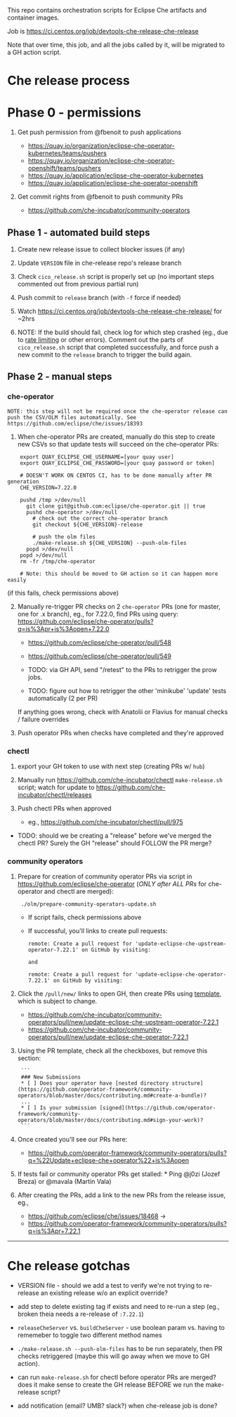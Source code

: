 This repo contains orchestration scripts for Eclipse Che artifacts and container images.

Job is https://ci.centos.org/job/devtools-che-release-che-release

Note that over time, this job, and all the jobs called by it, will be migrated to a GH action script.

# Che release process

# Phase 0 - permissions

1. Get push permission from @fbenoit to push applications
    * https://quay.io/organization/eclipse-che-operator-kubernetes/teams/pushers
    * https://quay.io/organization/eclipse-che-operator-openshift/teams/pushers 
    * https://quay.io/application/eclipse-che-operator-kubernetes
    * https://quay.io/application/eclipse-che-operator-openshift

2. Get commit rights from @fbenoit to push community PRs
    * https://github.com/che-incubator/community-operators

## Phase 1 - automated build steps

1. Create new release issue to collect blocker issues (if any)
1. Update `VERSION` file in che-release repo's release branch
1. Check `cico_release.sh` script is properly set up (no important steps commented out from previous partial run)
1. Push commit to `release` branch (with `-f` force if needed)
1. Watch https://ci.centos.org/job/devtools-che-release-che-release/ for ~2hrs

1. NOTE: If the build should fail, check log for which step crashed (eg., due to [rate limiting](https://github.com/eclipse/che/issues/18292) or other errors). Comment out the parts of `cico_release.sh` script that completed successfully, and force push a new commit to the `release` branch to trigger the build again.

## Phase 2 - manual steps

### che-operator

    NOTE: this step will not be required once the che-operator release can push the CSV/OLM files automatically. See https://github.com/eclipse/che/issues/18393

1. When che-operator PRs are created, manually do this step to create new CSVs so that update tests will succeed on the che-operator PRs:
```
    export QUAY_ECLIPSE_CHE_USERNAME=[your quay user]
    export QUAY_ECLIPSE_CHE_PASSWORD=[your quay password or token]

    # DOESN'T WORK ON CENTOS CI, has to be done manually after PR generation
    CHE_VERSION=7.22.0

    pushd /tmp >/dev/null
      git clone git@github.com:eclipse/che-operator.git || true
      pushd che-operator >/dev/null
        # check out the correct che-operator branch
        git checkout ${CHE_VERSION}-release 

        # push the olm files
        ./make-release.sh ${CHE_VERSION} --push-olm-files
      popd >/dev/null
    popd >/dev/null
    rm -fr /tmp/che-operator
    
    # Note: this should be moved to GH action so it can happen more easily
```
(if this fails, check permissions above)


2. Manually re-trigger PR checks on 2 `che-operator` PRs (one for master, one for .x branch), eg., for 7.22.0, find PRs using query: https://github.com/eclipse/che-operator/pulls?q=is%3Apr+is%3Aopen+7.22.0
    * https://github.com/eclipse/che-operator/pull/548
    * https://github.com/eclipse/che-operator/pull/549
    
    * TODO: via GH API, send "/retest" to the PRs to retrigger the prow jobs.
    * TODO: figure out how to retrigger the other 'minikube' 'update' tests automatically (2 per PR)

    If anything goes wrong, check with Anatolii or Flavius for manual checks / failure overrides

1. Push operator PRs when checks have completed and they're approved 


### chectl

1. export your GH token to use with next step (creating PRs w/ `hub`)

1. Manually run https://github.com/che-incubator/chectl `make-release.sh` script; watch for update to https://github.com/che-incubator/chectl/releases

1. Push chectl PRs when approved
    * eg., https://github.com/che-incubator/chectl/pull/975

* TODO: should we be creating a "release" before we've merged the chectl PR? Surely the GH "release" should FOLLOW the PR merge?

### community operators

1. Prepare for creation of community operator PRs via script in https://github.com/eclipse/che-operator (*ONLY after ALL PRs* for che-operator and chectl are merged):

        ./olm/prepare-community-operators-update.sh

    * If script fails, check permissions above

    * If successful, you'll links to create pull requests:
        ```
        remote: Create a pull request for 'update-eclipse-che-upstream-operator-7.22.1' on GitHub by visiting:

        and

        remote: Create a pull request for 'update-eclipse-che-operator-7.22.1' on GitHub by visiting:
        ```

1. Click the `/pull/new/` links to open GH, then create PRs using [template](https://github.com/operator-framework/community-operators/blob/master/docs/pull_request_template.md), which is subject to change.
    * https://github.com/che-incubator/community-operators/pull/new/update-eclipse-che-upstream-operator-7.22.1
    * https://github.com/che-incubator/community-operators/pull/new/update-eclipse-che-operator-7.22.1

1. Using the PR template, check all the checkboxes, but remove this section:

        ```
        ### New Submissions
        * [ ] Does your operator have [nested directory structure](https://github.com/operator-framework/community-operators/blob/master/docs/contributing.md#create-a-bundle)?
        ...
        * [ ] Is your submission [signed](https://github.com/operator-framework/community-operators/blob/master/docs/contributing.md#sign-your-work)?
        ```

1. Once created you'll see our PRs here:
    * https://github.com/operator-framework/community-operators/pulls?q=%22Update+eclipse-che+operator%22+is%3Aopen

1. If tests fail or community operator PRs get stalled:
            * Ping @j0zi (Jozef Breza) or @mavala (Martin Vala)

1. After creating the PRs, add a link to the new PRs from the release issue, eg.,
    * https://github.com/eclipse/che/issues/18468 -> 
    * https://github.com/operator-framework/community-operators/pulls?q=is%3Apr+7.22.1
    

--------------


# Che release gotchas

* VERSION file - should we add a test to verify we're not trying to re-release an existing release w/o an explicit override?

* add step to delete existing tag if exists and need to re-run a step (eg., broken theia needs a re-release of `:7.22.1`)

* `releaseCheServer` vs. `buildCheServer` - use boolean param vs. having to rememeber to toggle two different method names

* `./make-release.sh --push-olm-files` has to be run separately, then PR checks retriggered (maybe this will go away when we move to GH action).

* can run `make-release.sh` for chectl before operator PRs are merged? does it make sense to create the GH release BEFORE we run the make-release script?

* add notification (email? UMB? slack?) when che-release job is done?